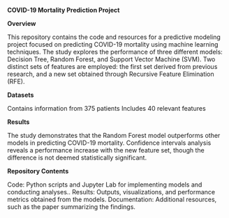 **COVID-19 Mortality Prediction Project**

**Overview**

This repository contains the code and resources for a predictive modeling project focused on predicting COVID-19 mortality using machine learning techniques. The study explores the performance of three different models: Decision Tree, Random Forest, and Support Vector Machine (SVM). Two distinct sets of features are employed: the first set derived from previous research, and a new set obtained through Recursive Feature Elimination (RFE).

**Datasets**

Contains information from 375 patients
Includes 40 relevant features

**Results**

The study demonstrates that the Random Forest model outperforms other models in predicting COVID-19 mortality. Confidence intervals analysis reveals a performance increase with the new feature set, though the difference is not deemed statistically significant.

**Repository Contents**

Code: Python scripts and Jupyter Lab for implementing models and conducting analyses..
Results: Outputs, visualizations, and performance metrics obtained from the models.
Documentation: Additional resources, such as the paper summarizing the findings.

